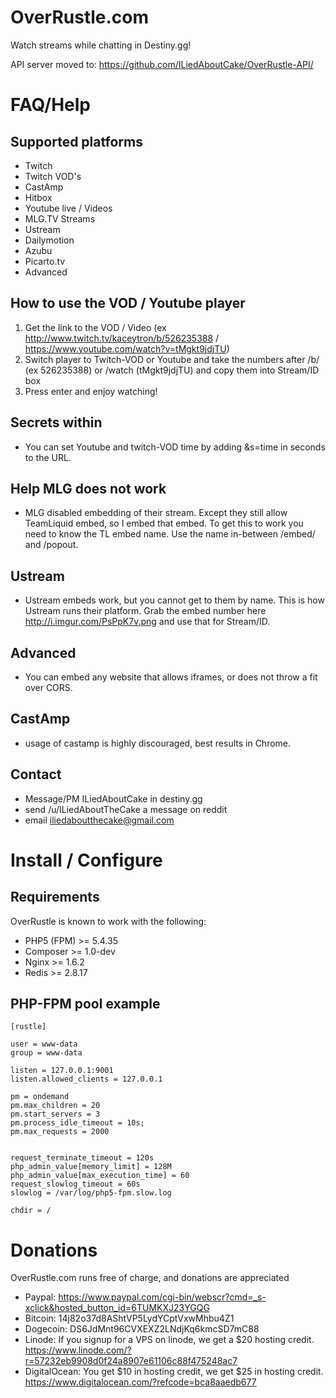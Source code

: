 OverRustle.com
==========

Watch streams while chatting in Destiny.gg!

API server moved to: https://github.com/ILiedAboutCake/OverRustle-API/

# FAQ/Help
 
## Supported platforms
* Twitch
* Twitch VOD's
* CastAmp
* Hitbox
* Youtube live / Videos
* MLG.TV Streams
* Ustream
* Dailymotion
* Azubu
* Picarto.tv
* Advanced

## How to use the VOD / Youtube player

1. Get the link to the VOD / Video (ex http://www.twitch.tv/kaceytron/b/526235388 / https://www.youtube.com/watch?v=tMgkt9jdjTU)
2. Switch player to Twitch-VOD or Youtube and take the numbers after /b/ (ex 526235388) or /watch (tMgkt9jdjTU) and copy them into Stream/ID box
3. Press enter and enjoy watching!

## Secrets within

* You can set Youtube and twitch-VOD time by adding &s=time in seconds to the URL.

## Help MLG does not work

* MLG disabled embedding of their stream. Except they still allow TeamLiquid embed, so I embed that embed. To get this to work you need to know the TL embed name. Use the name in-between /embed/ and /popout.

## Ustream

* Ustream embeds work, but you cannot get to them by name. This is how Ustream runs their platform. Grab the embed number here http://i.imgur.com/PsPpK7v.png and use that for Stream/ID.

## Advanced
* You can embed any website that allows iframes, or does not throw a fit over CORS. 

## CastAmp

* usage of castamp is highly discouraged, best results in Chrome.

## Contact

* Message/PM ILiedAboutCake in destiny.gg
* send /u/ILiedAboutTheCake a message on reddit
* email iliedaboutthecake@gmail.com


# Install / Configure

## Requirements

OverRustle is known to work with the following:

* PHP5 (FPM) >= 5.4.35
* Composer >= 1.0-dev
* Nginx >= 1.6.2
* Redis >= 2.8.17

## PHP-FPM pool example
```
[rustle]

user = www-data
group = www-data

listen = 127.0.0.1:9001
listen.allowed_clients = 127.0.0.1

pm = ondemand
pm.max_children = 20
pm.start_servers = 3
pm.process_idle_timeout = 10s;
pm.max_requests = 2000


request_terminate_timeout = 120s
php_admin_value[memory_limit] = 128M
php_admin_value[max_execution_time] = 60
request_slowlog_timeout = 60s
slowlog = /var/log/php5-fpm.slow.log

chdir = /
```

# Donations

OverRustle.com runs free of charge, and donations are appreciated

* Paypal: https://www.paypal.com/cgi-bin/webscr?cmd=_s-xclick&hosted_button_id=6TUMKXJ23YGQG
* Bitcoin: 14j82o37d8AShtVP5LydYCptVxwMhbu4Z1
* Dogecoin: DS6JdMnt96CVXEXZ2LNdjKq6kmcSD7mC88
* Linode: If you signup for a VPS on linode, we get a $20 hosting credit. https://www.linode.com/?r=57232eb9908d0f24a8907e61106c88f475248ac7
* DigitalOcean: You get $10 in hosting credit, we get $25 in hosting credit. https://www.digitalocean.com/?refcode=bca8aaedb677